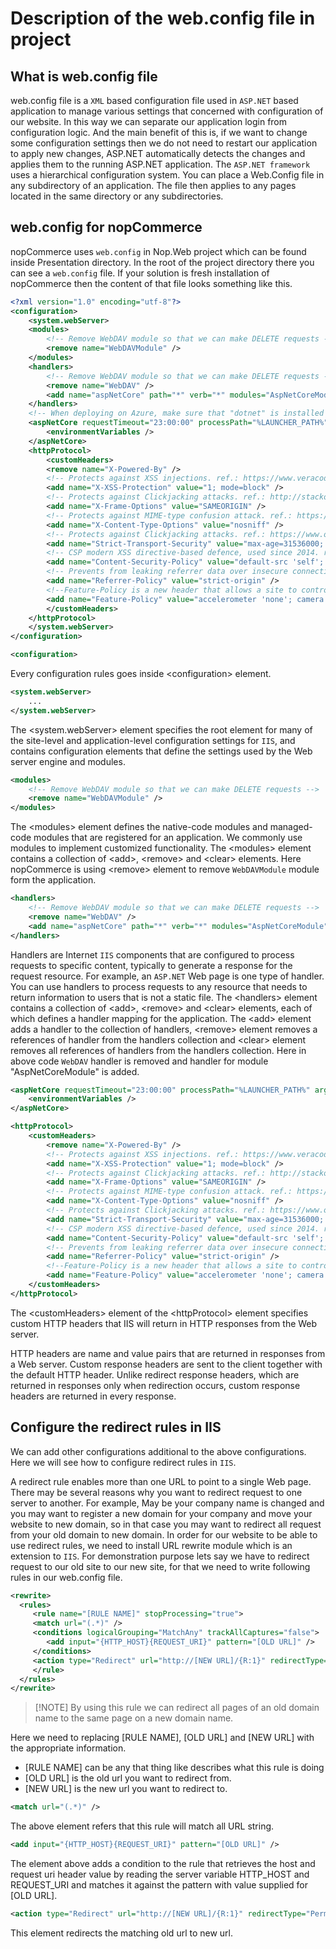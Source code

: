 # Description of the web.config file in project

## What is web.config file

web.config file is a `XML` based configuration file used in `ASP.NET` based application to manage various settings that concerned with configuration of our website. In this way we can separate our application login from configuration logic. And the main benefit of this is, if we want to change some configuration settings then we do not need to restart our application to apply new changes, ASP.NET automatically detects the changes and applies them to the running ASP.NET application.
The `ASP.NET framework` uses a hierarchical configuration system. You can place a Web.Config file in any subdirectory of an application. The file then applies to any pages located in the same directory or any subdirectories.

## web.config for nopCommerce

nopCommerce uses `web.config` in Nop.Web project which can be found inside Presentation directory. In the root of  the project directory there you can see a `web.config` file. If your solution is fresh installation of nopCommerce then the content of that file looks something like this.

```xml
<?xml version="1.0" encoding="utf-8"?>
<configuration>
    <system.webServer>
    <modules>
        <!-- Remove WebDAV module so that we can make DELETE requests -->
        <remove name="WebDAVModule" />
    </modules>
    <handlers>
        <!-- Remove WebDAV module so that we can make DELETE requests -->
        <remove name="WebDAV" />
        <add name="aspNetCore" path="*" verb="*" modules="AspNetCoreModule" resourceType="Unspecified" />
    </handlers>
    <!-- When deploying on Azure, make sure that "dotnet" is installed and the path to it is registered in the PATH environment variable or specify the full path to it -->
    <aspNetCore requestTimeout="23:00:00" processPath="%LAUNCHER_PATH%" arguments="%LAUNCHER_ARGS%" forwardWindowsAuthToken="false" stdoutLogEnabled="false" stdoutLogFile=".\logs\stdout" startupTimeLimit="3600">
        <environmentVariables />
    </aspNetCore>
    <httpProtocol>
        <customHeaders>
        <remove name="X-Powered-By" />
        <!-- Protects against XSS injections. ref.: https://www.veracode.com/blog/2014/03/guidelines-for-setting-security-headers/ -->
        <add name="X-XSS-Protection" value="1; mode=block" />
        <!-- Protects against Clickjacking attacks. ref.: http://stackoverflow.com/a/22105445/1233379 -->
        <add name="X-Frame-Options" value="SAMEORIGIN" />
        <!-- Protects against MIME-type confusion attack. ref.: https://www.veracode.com/blog/2014/03/guidelines-for-setting-security-headers/ -->
        <add name="X-Content-Type-Options" value="nosniff" />
        <!-- Protects against Clickjacking attacks. ref.: https://www.owasp.org/index.php/HTTP_Strict_Transport_Security_Cheat_Sheet -->
        <add name="Strict-Transport-Security" value="max-age=31536000; includeSubDomains" />
        <!-- CSP modern XSS directive-based defence, used since 2014. ref.: http://content-security-policy.com/ -->
        <add name="Content-Security-Policy" value="default-src 'self'; connect-src *; font-src *; frame-src *; img-src * data:; media-src *; object-src *; script-src * 'unsafe-inline' 'unsafe-eval'; style-src * 'unsafe-inline';" />
        <!-- Prevents from leaking referrer data over insecure connections. ref.: https://scotthelme.co.uk/a-new-security-header-referrer-policy/ -->
        <add name="Referrer-Policy" value="strict-origin" />
        <!--Feature-Policy is a new header that allows a site to control which features and APIs can be used in the browser. ref.: https://wicg.github.io/feature-policy/ -->
        <add name="Feature-Policy" value="accelerometer 'none'; camera 'none'; geolocation 'none'; gyroscope 'none'; magnetometer 'none'; microphone 'none'; payment *; usb 'none'" />
        </customHeaders>
    </httpProtocol>
    </system.webServer>
</configuration>
```

```xml
<configuration>
```

Every configuration rules goes inside &lt;configuration&gt; element.

```xml
<system.webServer>
    ...
</system.webServer>
```

The &lt;system.webServer&gt; element specifies the root element for many of the site-level and application-level configuration settings for `IIS`, and contains configuration elements that define the settings used by the Web server engine and modules.

```xml
<modules>
    <!-- Remove WebDAV module so that we can make DELETE requests -->
    <remove name="WebDAVModule" />
</modules>
```

The &lt;modules&gt; element defines the native-code modules and managed-code modules that are registered for an application. We commonly use modules to implement customized functionality.
The &lt;modules&gt; element contains a collection of &lt;add&gt;, &lt;remove&gt; and &lt;clear&gt; elements.
Here nopCommerce is using &lt;remove&gt; element to remove `WebDAVModule` module form the application.

```xml
<handlers>
    <!-- Remove WebDAV module so that we can make DELETE requests -->
    <remove name="WebDAV" />
    <add name="aspNetCore" path="*" verb="*" modules="AspNetCoreModule" resourceType="Unspecified" />
</handlers>
```

Handlers are Internet `IIS` components that are configured to process requests to specific content, typically to generate a response for the request resource. For example, an `ASP.NET` Web page is one type of handler. You can use handlers to process requests to any resource that needs to return information to users that is not a static file.
The &lt;handlers&gt; element contains a collection of &lt;add&gt;, &lt;remove&gt; and &lt;clear&gt; elements, each of which defines a handler mapping for the application. The &lt;add&gt; element adds a handler to the collection of handlers, &lt;remove&gt; element removes a references of handler from the handlers collection and &lt;clear&gt; element removes all references of handlers from the handlers collection. Here in above code  `WebDAV` handler is removed and handler for module "AspNetCoreModule" is added.

```xml
<aspNetCore requestTimeout="23:00:00" processPath="%LAUNCHER_PATH%" arguments="%LAUNCHER_ARGS%" forwardWindowsAuthToken="false" stdoutLogEnabled="false" stdoutLogFile=".\logs\stdout" startupTimeLimit="3600">
    <environmentVariables />
</aspNetCore>
```

```xml
<httpProtocol>
    <customHeaders>
        <remove name="X-Powered-By" />
        <!-- Protects against XSS injections. ref.: https://www.veracode.com/blog/2014/03/guidelines-for-setting-security-headers/ -->
        <add name="X-XSS-Protection" value="1; mode=block" />
        <!-- Protects against Clickjacking attacks. ref.: http://stackoverflow.com/a/22105445/1233379 -->
        <add name="X-Frame-Options" value="SAMEORIGIN" />
        <!-- Protects against MIME-type confusion attack. ref.: https://www.veracode.com/blog/2014/03/guidelines-for-setting-security-headers/ -->
        <add name="X-Content-Type-Options" value="nosniff" />
        <!-- Protects against Clickjacking attacks. ref.: https://www.owasp.org/index.php/HTTP_Strict_Transport_Security_Cheat_Sheet -->
        <add name="Strict-Transport-Security" value="max-age=31536000; includeSubDomains" />
        <!-- CSP modern XSS directive-based defence, used since 2014. ref.: http://content-security-policy.com/ -->
        <add name="Content-Security-Policy" value="default-src 'self'; connect-src *; font-src *; frame-src *; img-src * data:; media-src *; object-src *; script-src * 'unsafe-inline' 'unsafe-eval'; style-src * 'unsafe-inline';" />
        <!-- Prevents from leaking referrer data over insecure connections. ref.: https://scotthelme.co.uk/a-new-security-header-referrer-policy/ -->
        <add name="Referrer-Policy" value="strict-origin" />
        <!--Feature-Policy is a new header that allows a site to control which features and APIs can be used in the browser. ref.: https://wicg.github.io/feature-policy/ -->
        <add name="Feature-Policy" value="accelerometer 'none'; camera 'none'; geolocation 'none'; gyroscope 'none'; magnetometer 'none'; microphone 'none'; payment *; usb 'none'" />
    </customHeaders>
</httpProtocol>
```

The &lt;customHeaders&gt; element of the &lt;httpProtocol&gt; element specifies custom HTTP headers that IIS will return in HTTP responses from the Web server.

HTTP headers are name and value pairs that are returned in responses from a Web server. Custom response headers are sent to the client together with the default HTTP header. Unlike redirect response headers, which are returned in responses only when redirection occurs, custom response headers are returned in every response.

## Configure the redirect rules in IIS

We can add other configurations additional to the above configurations. Here we will see how to configure redirect rules in `IIS`.

A redirect rule enables more than one URL to point to a single Web page. There may be several reasons why you want to redirect request to one server to another. For example, May be your company name is changed and you may want to register a new domain for your company and move your website to new domain, so in that case you may want to redirect all request from your old domain to new domain.
In order for our website to be able to use redirect rules, we need to install URL rewrite module which is an extension to `IIS`.
For demonstration purpose lets say we have to redirect request to our old site to our new site, for that we need to write following rules in our web.config file.

```xml
<rewrite>
  <rules>
     <rule name="[RULE NAME]" stopProcessing="true">
     <match url="(.*)" />
     <conditions logicalGrouping="MatchAny" trackAllCaptures="false">
        <add input="{HTTP_HOST}{REQUEST_URI}" pattern="[OLD URL]" />
     </conditions>
     <action type="Redirect" url="http://[NEW URL]/{R:1}" redirectType="Permanent"/>
     </rule>
  </rules>
</rewrite>
```

> [!NOTE] By using this rule we can redirect all pages of an old domain name to the same page on a new domain name.

Here we need to replacing [RULE NAME], [OLD URL] and [NEW URL] with the appropriate information.

* [RULE NAME] can be any that thing like describes what this rule is doing
* [OLD URL] is the old url you want to redirect from.
* [NEW URL] is the new url you want to redirect to.

```xml
<match url="(.*)" />
```

The above element refers that this rule will match all URL string.

```xml
<add input="{HTTP_HOST}{REQUEST_URI}" pattern="[OLD URL]" />
```

The element above adds a condition to the rule that retrieves the host and request uri header value by reading the server variable HTTP_HOST and REQUEST_URI and matches it against the pattern with value supplied for [OLD URL].

```xml
<action type="Redirect" url="http://[NEW URL]/{R:1}" redirectType="Permanent"/>
```

This element redirects the matching old url to new url.
